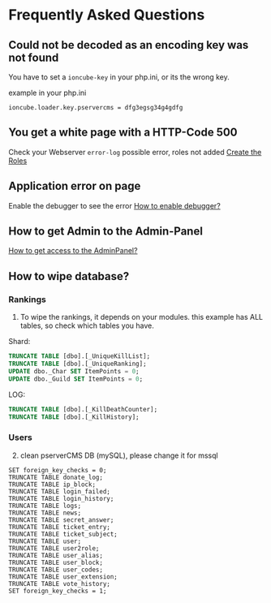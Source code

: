 # Frequently Asked Questions

## Could not be decoded as an encoding key was not found
You have to set a `ioncube-key` in your php.ini, or its the wrong key.

example in your php.ini
````
ioncube.loader.key.pservercms = dfg3egsg34g4gdfg
````

## You get a white page with a HTTP-Code 500

Check your Webserver `error-log`
possible error, roles not added [Create the Roles](http://localhost:3000/#/general-setup/CONFIG?id=create-the-roles)


## Application error on page

Enable the debugger to see the error [How to enable debugger?](/general-setup/DEBUGGER.md)

## How to get Admin to the Admin-Panel

[How to get access to the AdminPanel?](/general-setup/ADMIN-PANEL-ACCESS.md)

## How to wipe database?

### Rankings
1. To wipe the rankings, it depends on your modules. this example has ALL tables, so check which tables you have.

Shard:
````sql
TRUNCATE TABLE [dbo].[_UniqueKillList];
TRUNCATE TABLE [dbo].[_UniqueRanking];
UPDATE dbo._Char SET ItemPoints = 0;
UPDATE dbo._Guild SET ItemPoints = 0;
````

LOG:
````sql
TRUNCATE TABLE [dbo].[_KillDeathCounter];
TRUNCATE TABLE [dbo].[_KillHistory];
````

### Users
2. clean pserverCMS DB (mySQL), please change it for mssql
````mysql
SET foreign_key_checks = 0;
TRUNCATE TABLE donate_log;
TRUNCATE TABLE ip_block;
TRUNCATE TABLE login_failed;
TRUNCATE TABLE login_history;
TRUNCATE TABLE logs;
TRUNCATE TABLE news;
TRUNCATE TABLE secret_answer;
TRUNCATE TABLE ticket_entry;
TRUNCATE TABLE ticket_subject;
TRUNCATE TABLE user;
TRUNCATE TABLE user2role;
TRUNCATE TABLE user_alias;
TRUNCATE TABLE user_block;
TRUNCATE TABLE user_codes;
TRUNCATE TABLE user_extension;
TRUNCATE TABLE vote_history;
SET foreign_key_checks = 1;
````